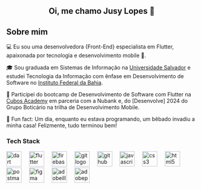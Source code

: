 <h2 align="center">Oi, me chamo Jusy Lopes 👋</h2>

## Sobre mim

💻 Eu sou uma desenvolvedora {Front-End} especialista em Flutter, apaixonada por tecnologia e desenvolvimento mobile 📱.

🎓 Sou graduada em Sistemas de Informação na [Universidade Salvador](https://www.unifacs.br) e estudei Tecnologia da Informação com ênfase em Desenvolvimento de Software no [Instituto Federal da Bahia](https://portal.ifba.edu.br).

📓 Participei do bootcamp de Desenvolvimento de Software com Flutter na [Cubos Academy](https://cubos.academy/) em parceria com a Nubank e, do [Desenvolve] 2024 do Grupo Boticário na trilha de Desenvolvimento Mobile.

🎲 Fun fact: Um dia, enquanto eu estava programando, um bêbado invadiu a minha casa! Felizmente, tudo terminou bem!

### Tech Stack

<div align="left">
  <img src="https://cdn.jsdelivr.net/gh/devicons/devicon/icons/dart/dart-original.svg" height="40" alt="dart logo"  />
  <img width="12" />
  <img src="https://cdn.jsdelivr.net/gh/devicons/devicon/icons/flutter/flutter-original.svg" height="40" alt="flutter logo"  />
  <img width="12" />
  <img src="https://skillicons.dev/icons?i=firebase" height="40" alt="firebase logo"  />
  <img width="12" />
  <img src="https://skillicons.dev/icons?i=git" height="40" alt="git logo"  />
  <img width="12" />
  <img src="https://skillicons.dev/icons?i=github" height="40" alt="github logo"  />
  <img width="12" />
  <img src="https://skillicons.dev/icons?i=js" height="40" alt="javascript logo"  />
  <img width="12" />
  <img src="https://skillicons.dev/icons?i=css" height="40" alt="css3 logo"  />
  <img width="12" />
  <img src="https://skillicons.dev/icons?i=html" height="40" alt="html5 logo"  />
  <img width="12" />
  <img src="https://skillicons.dev/icons?i=postman" height="40" alt="postman logo"  />
  <img width="12" />
  <img src="https://cdn.jsdelivr.net/gh/devicons/devicon/icons/figma/figma-original.svg" height="40" alt="figma logo"  />
  <img width="12" />
  <img src="https://skillicons.dev/icons?i=ai" height="40" alt="adobeillustrator logo"  />
  <img width="12" />
  <img src="https://skillicons.dev/icons?i=ps" height="40" alt="adobephotoshop logo"  />
</div>

